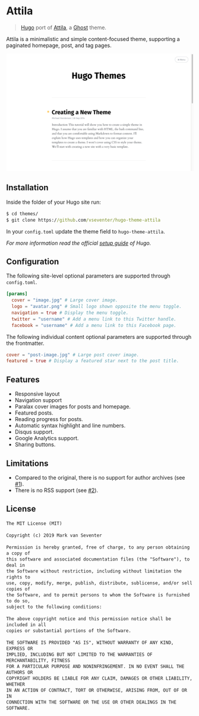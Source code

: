 # Attila
> [Hugo](https://gohugo.io/) port of [Attila](https://github.com/zutrinken/attila), a [Ghost](https://ghost.org/) theme.

Attila is a minimalistic and simple content-focused theme, supporting a paginated homepage, post, and tag pages.

![screenshot](./images/screenshot.png)

## Installation
Inside the folder of your Hugo site run:
```cmd
$ cd themes/
$ git clone https://github.com/vseventer/hugo-theme-attila
```

In your `config.toml` update the theme field to `hugo-theme-attila`.

*For more information read the official [setup guide](https://gohugo.io/getting-started/) of Hugo.*

## Configuration
The following site-level optional parameters are supported through `config.toml`.
```toml
[params]
  cover = "image.jpg" # Large cover image.
  logo = "avatar.png" # Small logo shown opposite the menu toggle.
  navigation = true # Display the menu toggle.
  twitter = "username" # Add a menu link to this Twitter handle.
  facebook = "username" # Add a menu link to this Facebook page.
```

The following individual content optional parameters are supported through the frontmatter.
```toml
cover = "post-image.jpg" # Large post cover image.
featured = true # Display a featured star next to the post title.
```

## Features
* Responsive layout
* Navigation support
* Paralax cover images for posts and homepage.
* Featured posts.
* Reading progress for posts.
* Automatic syntax highlight and line numbers.
* Disqus support.
* Google Analytics support.
* Sharing buttons.

## Limitations
* Compared to the original, there is no support for author archives (see [#1](https://github.com/vseventer/hugo-theme-attila/issues/1)).
* There is no RSS support (see [#2](https://github.com/vseventer/hugo-theme-attila/issues/2)).

## License
    The MIT License (MIT)

    Copyright (c) 2019 Mark van Seventer

    Permission is hereby granted, free of charge, to any person obtaining a copy of
    this software and associated documentation files (the "Software"), to deal in
    the Software without restriction, including without limitation the rights to
    use, copy, modify, merge, publish, distribute, sublicense, and/or sell copies of
    the Software, and to permit persons to whom the Software is furnished to do so,
    subject to the following conditions:

    The above copyright notice and this permission notice shall be included in all
    copies or substantial portions of the Software.

    THE SOFTWARE IS PROVIDED "AS IS", WITHOUT WARRANTY OF ANY KIND, EXPRESS OR
    IMPLIED, INCLUDING BUT NOT LIMITED TO THE WARRANTIES OF MERCHANTABILITY, FITNESS
    FOR A PARTICULAR PURPOSE AND NONINFRINGEMENT. IN NO EVENT SHALL THE AUTHORS OR
    COPYRIGHT HOLDERS BE LIABLE FOR ANY CLAIM, DAMAGES OR OTHER LIABILITY, WHETHER
    IN AN ACTION OF CONTRACT, TORT OR OTHERWISE, ARISING FROM, OUT OF OR IN
    CONNECTION WITH THE SOFTWARE OR THE USE OR OTHER DEALINGS IN THE SOFTWARE.
